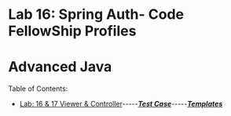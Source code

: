 # Lab 16: Spring Auth- Code FellowShip Profiles
# Advanced Java

Table of Contents:
- [Lab: 16 & 17 Viewer & Controller](https://github.com/jManij/codeFellowship/tree/master/demo/src/main/java/com/example/demo)-----[***Test Case***](https://github.com/jManij/codeFellowship/blob/master/demo/src/test/java/com/example/demo/DemoApplicationTests.java)-----[***Templates***](https://github.com/jManij/codeFellowship/tree/master/demo/src/main/resources/templates)
